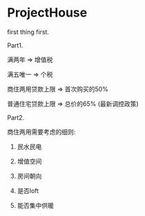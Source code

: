 # ProjectHouse
first thing first.

Part1.

满两年 => 增值税

满五唯一 => 个税

商住两用贷款上限 => 首次购买的50%

普通住宅贷款上限 => 总价的65% (最新调控政策)

Part2.

商住两用需要考虑的细则:

1. 民水民电

2. 增值空间

3. 房间朝向

4. 是否loft

5. 能否集中供暖
